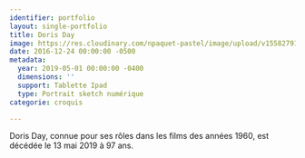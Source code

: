 ```yaml
---
identifier: portfolio
layout: single-portfolio
title: Doris Day
image: https://res.cloudinary.com/npaquet-pastel/image/upload/v1558279179/Doris%20Day%202019.jpg
date: 2016-12-24 00:00:00 -0500
metadata:
  year: 2019-05-01 00:00:00 -0400
  dimensions: ''
  support: Tablette Ipad
  type: Portrait sketch numérique
categorie: croquis

---
```

Doris Day, connue pour ses rôles dans les films des années 1960, est décédée le 13 mai 2019 à 97 ans. 
